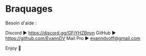 # Braquages

Besoin d'aide :

Discord  ▶  https://discord.gg/GFjYHZBnvn
GitHub   ▶  https://github.com/EvannDV
Mail Pro ▶  evanndvoff@gmail.com

Enjoy 🙂
